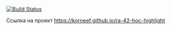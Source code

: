 [![Build Status](https://api.cirrus-ci.com/github/korneef/ra-42-hoc-highlight.svg)](https://cirrus-ci.com/github/korneef/ra-42-hoc-highlight)

Ссылка на проект https://korneef.github.io/ra-42-hoc-highlight
